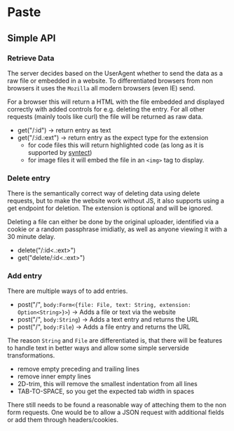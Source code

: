 # Paste

## Simple API
### Retrieve Data
The server decides based on the UserAgent whether to send the data as a raw file or embedded in a website. To differentiated browsers from non browsers it uses the `Mozilla` all modern browsers (even IE) send.

For a browser this will return a HTML with the file embedded and displayed correctly with added controls for e.g. deleting the entry. For all other requests (mainly tools like curl) the file will be returned as raw data.

- get("/:id")      ->  return entry as text
- get("/:id.:ext") ->  return entry as the expect type for the extension
    - for code files this will return highlighted code (as long as it is supported by [syntect](https://github.com/trishume/syntect))
    - for image files it will embed the file in an `<img>` tag to display.

### Delete entry
There is the semantically correct way of deleting data using delete requests, but to make the website work without JS, it also supports using a get endpoint for deletion. The extension is optional and will be ignored.

Deleting a file can either be done by the original uploader, identified via a cookie or a random passphrase imidiatly, as well as anyone viewing it with a 30 minute delay.

- delete("/:id<.:ext>")
- get("delete/:id<.:ext>")

### Add entry
There are multiple ways of to add entries.
- post("/", `body:Form<{file: File, text: String, extension: Option<String>}>`) -> Adds a file or text via the website
- post("/", `body:String`) -> Adds a text entry and returns the URL
- post("/", `body:File`) -> Adds a file entry and returns the URL

The reason `String` and `File` are differentiated is, that there will be features to handle text in better ways and allow some simple serverside transformations.

- remove empty preceding and trailing lines
- remove inner empty lines
- 2D-trim, this will remove the smallest indentation from all lines
- TAB-TO-SPACE, so you get the expected tab width in spaces

There still needs to be found a reasonable way of atteching them to the non form requests. One would be to allow a JSON request with additional fields or add them through headers/cookies.
